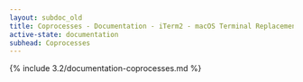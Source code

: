 ```yaml
---
layout: subdoc_old
title: Coprocesses - Documentation - iTerm2 - macOS Terminal Replacement
active-state: documentation
subhead: Coprocesses
---
```

{% include 3.2/documentation-coprocesses.md %}
